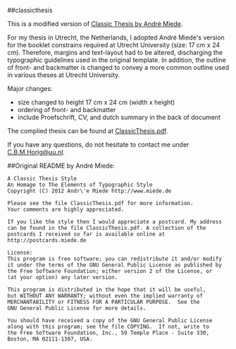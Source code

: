 ##classicthesis

This is a modified version of [Classic Thesis by André Miede](http://www.miede.de/index.php?page=classicthesis).

For my thesis in Utrecht, the Netherlands, I adopted André Miede's version for the booklet constrains required at Utrecht University (size: 17 cm x 24 cm). Therefore, margins and text-layout had to be altered, discharging the typographic guidelines used in the original template. In addition, the outline of front- and backmatter is changed to convey a more common outline used in various theses at Utrecht University.

Major changes:
* size changed to height 17 cm x 24 cm (width x height)
* ordering of front- and backmatter
* include Proefschrift, CV, and dutch summary in the back of document

The complied thesis can be found at [ClassicThesis.pdf](https://www.dropbox.com/s/no538uhyfsnzo7d/ClassicThesis.pdf?dl=1).

If you have any questions, do not hesitate to contact me under [C.B.M.Horig@uu.nl](mailto:C.B.M.Horig@uu.nl).


##Original README by André Miede:

    A Classic Thesis Style
    An Homage to The Elements of Typographic Style
    Copyright (C) 2012 Andr\'e Miede http://www.miede.de

    Please see the file ClassicThesis.pdf for more information.
    Your comments are highly appreciated.

    If you like the style then I would appreciate a postcard. My address 
    can be found in the file ClassicThesis.pdf. A collection of the 
    postcards I received so far is available online at 
    http://postcards.miede.de

    License:
    This program is free software; you can redistribute it and/or modify
    it under the terms of the GNU General Public License as published by
    the Free Software Foundation; either version 2 of the License, or
    (at your option) any later version.

    This program is distributed in the hope that it will be useful,
    but WITHOUT ANY WARRANTY; without even the implied warranty of
    MERCHANTABILITY or FITNESS FOR A PARTICULAR PURPOSE.  See the
    GNU General Public License for more details.

    You should have received a copy of the GNU General Public License
    along with this program; see the file COPYING.  If not, write to
    the Free Software Foundation, Inc., 59 Temple Place - Suite 330,
    Boston, MA 02111-1307, USA.
